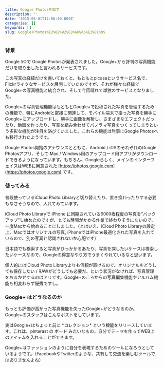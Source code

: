 ```yaml
---
title: Google Photosを試す
description: ''
date: '2015-06-01T12:56:30.000Z'
categories: []
keywords: []
slug: Google+Photos%E3%82%92%E8%A9%A6%E3%81%99
---
```

### 背景

Google I/Oで Google Photosが発表されました。Google+から評判の写真機能だけを取り出したと言われるサービスです。

この写真の経緯だけを書いておくと、もともとpicasaというサービス名で、Flickrライクなサービスを展開していたのですが、それが様々な経緯でGoogle+の写真機能と統合され、そして今回晴れて単独のサービスとなりました。

Google+の写真管理機能はもともとGoogle+で投稿された写真を管理するための機能で、特にAndroidと密接に関連して、モバイル端末で撮った写真を勝手にGoogle+にアップロードし、勝手に画像を解析し、さまざまなエフェクトだったり、動画を作ったり、写真を組み合わせてパノラマ写真をつくってしまうという多彩な機能が注目を浴びていました。これらの機能は無事にGoogle Photosへも移行されたようです。

Google Photos開始のアナウンスとともに、Android / iOSのそれぞれのGoogle Photosアプリ、そして Mac / Windows用のアップロード用アプリがダウンロードできるようになっています。もちろん、Googleらしく、メインのインターフェイスはWEBに用意された [https://photos.google.com](https://photos.google.com) です。

### 使ってみる

普段使っているiCloud Photo Libraryと切り替えたり、置き換わったりする必要もなさそうなので、入れてみています。

iCloud Photo Libraryで iPhone に同期されている6000枚程度の写真を”バックアップ”し始めたのですが、とても時間がかかる作業で終わりそうにないので、一度Macから始めることにしました。（とはいえ、iCloud Photo Libraryの設定上、Macではオリジナルの写真, iPhoneではiPhone最適化された写真を入れているので、別の写真と認識されないか心配です）

日本語でも検索すると写真がひっかかるあたり、写真を探したいケースは検索したいケースなので、Googleの得意なやり方でうまくやれているなと思います。

個人的にはiCloud Photo Libraryよりも信頼が置けるので、オリジナルをどうしても保存したい / RAWがどうしても必要だ、という状況がなければ、写真管理をおまかせするのはアリです。Google+のころからの写真編集機能やアルバム機能も相変わらず優秀ですし。

### Google+ はどうなるのか

もっとも評価が高かった写真機能を失ったGoogle+がどうなるのか。Google+のスタッフはこんなポストをしています。

実はGoogle+はちょっと前に \*コレクション\* という機能をリリースしています。これは、pinterast の ボード みたいなもの。自分でテーマを作ってWEB上のアイテムを入れることができます。

Google+はファッションのように自分を表現するためのツールになろうとしているようです。（FacebookやTwitterのような、共有して交流を楽しむツールではありませんよね）